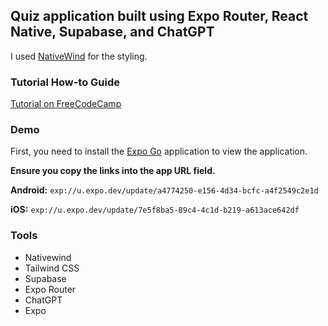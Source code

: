 ## Quiz application built using Expo Router, React Native, Supabase, and ChatGPT

I used [NativeWind](https://www.nativewind.dev/v4/getting-started/expo-router) for the styling.

### Tutorial How-to Guide
[Tutorial on FreeCodeCamp](https://www.freecodecamp.org/news/build-a-mobile-quiz-app/)
### Demo
First, you need to install the [Expo Go](https://expo.dev/client) application to view the application.

**Ensure you copy the links into the app URL field.**

**Android:** `exp://u.expo.dev/update/a4774250-e156-4d34-bcfc-a4f2549c2e1d`

**iOS:** `exp://u.expo.dev/update/7e5f8ba5-89c4-4c1d-b219-a613ace642df`

### Tools
- Nativewind
- Tailwind CSS
- Supabase
- Expo Router
- ChatGPT
- Expo

